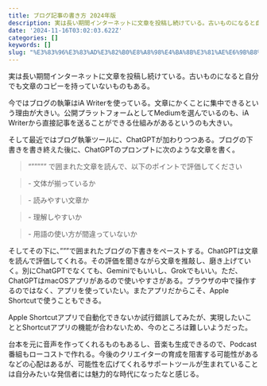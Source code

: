 ```yaml
---
title: ブログ記事の書き方 2024年版
description: 実は長い期間インターネットに文章を投稿し続けている。古いものになると自分でも文章のコピーを持っていないものもある。
date: '2024-11-16T03:02:03.622Z'
categories: []
keywords: []
slug: "%E3%83%96%E3%83%AD%E3%82%B0%E8%A8%98%E4%BA%8B%E3%81%AE%E6%9B%B8%E3%81%8D%E6%96%B9+2024%E5%B9%B4%E7%89%88"
---
```

実は長い期間インターネットに文章を投稿し続けている。古いものになると自分でも文章のコピーを持っていないものもある。

今ではブログの執筆はiA Writerを使っている。文章にかくことに集中できるという理由が大きい。公開プラットフォームとしてMediumを選んでいるのも、iA Writerから直接記事を送ることができる仕組みがあるというのも大きい。

そして最近ではブログ執筆ツールに、ChatGPTが加わりつつある。ブログの下書きを書き終えた後に、ChatGPTのプロンプトに次のような文章を書く。

> “””””” で囲まれた文章を読んで、以下のポイントで評価してください

> \- 文体が揃っているか

> \- 読みやすい文章か

> \- 理解しやすいか

> \- 用語の使い方が間違っていないか

そしてその下に、”””で囲まれたブログの下書きをペーストする。ChatGPTは文章を読んで評価してくれる。その評価を聞きながら文章を推敲し、磨き上げていく。別にChatGPTでなくても、Geminiでもいいし、Grokでもいい。ただ、ChatGPTはmacOSアプリがあるので使いやすさがある。ブラウザの中で操作するのではなく、アプリを使っていたい。またアプリだからこそ、Apple Shortcutで使うこともできる。

Apple Shortcutアプリで自動化できないか試行錯誤してみたが、実現したいこととShortcutアプリの機能が合わないため、今のところは難しいようだった。

台本を元に音声を作ってくれるものもあるし、音楽も生成できるので、Podcast番組もローコストで作れる。今後のクリエイターの育成を阻害する可能性があるなどの心配はあるが、可能性を広げてくれるサポートツールが生まれていることは自分みたいな発信者には魅力的な時代になったなと感じる。